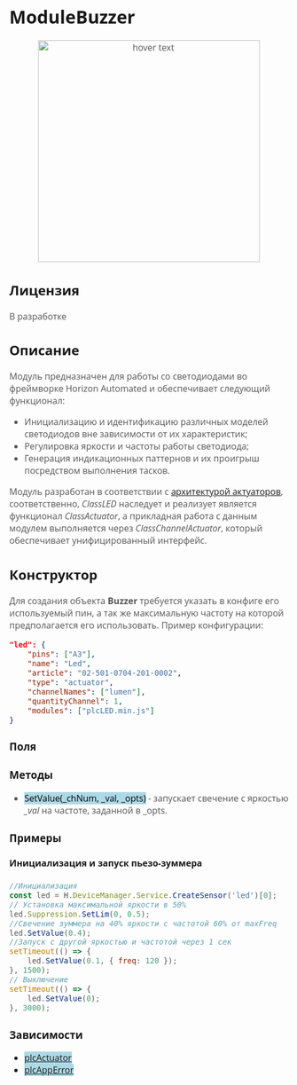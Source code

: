 <div style = "font-family: 'Open Sans', sans-serif; font-size: 16px">

# ModuleBuzzer

<div style = "color: #555">
    <p align="center">
    <img src="logo.png" width="400" title="hover text">
    </p>
</div>

## Лицензия

<div style = "color: #555">

В разработке
</div>

## Описание
<div style = "color: #555">

Модуль предназначен для работы со светодиодами во фреймворке Horizon Automated и обеспечивает следующий функционал:
- Инициализацию и идентификацию различных моделей светодиодов вне зависимости от их характеристик;
- Регулировка яркости и частоты работы светодиода;
- Генерация индикационных паттернов и их проигрыш посредством выполнения тасков.

Модуль разработан в соответствии с [архитектурой актуаторов](../../plcActuator/res/README.md), соответственно, *ClassLED* наследует и реализует является функционал *ClassActuator*, а прикладная работа с данным модулем выполняется через *ClassChannelActuator*, который обеспечивает унифицированный интерфейс.

</div>

## Конструктор
<div style = "color: #555">

Для создания объекта **Buzzer** требуется указать в конфиге его используемый пин, а так же максимальную частоту на которой предполагается его использовать. 
Пример конфигурации:
```json
"led": {
    "pins": ["A3"],
    "name": "Led",
    "article": "02-501-0704-201-0002",
    "type": "actuator",
    "channelNames": ["lumen"],
    "quantityChannel": 1,
    "modules": ["plcLED.min.js"]
}
```

</div>

### Поля
<div style = "color: #555">

</div>

### Методы
<div style = "color: #555">

- <mark style="background-color: lightblue">SetValue(_chNum, _val, _opts)</mark> - запускает свечение с яркостью *_val* на частоте, заданной в _opts.

</div>

### Примеры
#### Инициализация и запуск пьезо-зуммера
<div style = "color: #555">

```js
//Инициализация 
const led = H.DeviceManager.Service.CreateSensor('led')[0];
// Установка максимальной яркости в 50%
led.Suppression.SetLim(0, 0.5);
//Свечение зуммера на 40% яркости с частотой 60% от maxFreq
led.SetValue(0.4);
//Запуск с другой яркостью и частотой через 1 сек
setTimeout(() => { 
    led.SetValue(0.1, { freq: 120 }); 
}, 1500);
// Выключение
setTimeout(() => { 
    led.SetValue(0);
}, 3000);
```

</div>


### Зависимости
<div style = "color: #555">

</div>

- <mark style="background-color: lightblue">[plcActuator](../../plcActuator/res/README.md)</mark>
- <mark style="background-color: lightblue">[plcAppError](../../plcAppError/res/README.md)</mark>
</div>
